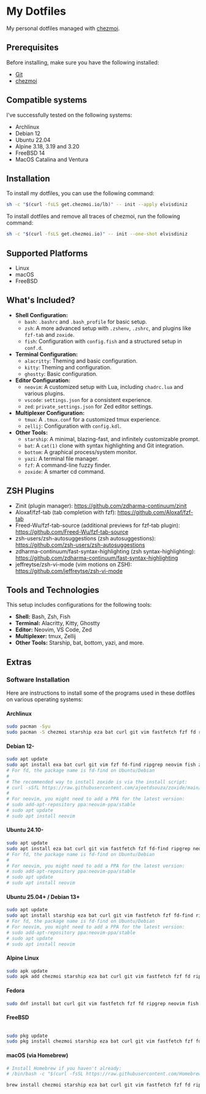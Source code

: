 # My Dotfiles

My personal dotfiles managed with [chezmoi](https://chezmoi.io).

## Prerequisites

Before installing, make sure you have the following installed:

- [Git](https://git-scm.com/)
- [chezmoi](https://chezmoi.io/install/)

## Compatible systems

I've successfully tested on the following systems:

- Archlinux
- Debian 12
- Ubuntu 22.04
- Alpine 3.18, 3.19 and 3.20
- FreeBSD 14
- MacOS Catalina and Ventura

## Installation

To install my dotfiles, you can use the following command:

```bash
sh -c "$(curl -fsLS get.chezmoi.io/lb)" -- init --apply elvisdiniz
```

To install dotfiles and remove all traces of chezmoi, run the following command:

```bash
sh -c "$(curl -fsLS get.chezmoi.io)" -- init --one-shot elvisdiniz
```

## Supported Platforms

- Linux
- macOS
- FreeBSD

## What's Included?

- **Shell Configuration:**
  - `bash`: `.bashrc` and `.bash_profile` for basic setup.
  - `zsh`: A more advanced setup with `.zshenv`, `.zshrc`, and plugins like `fzf-tab` and `zoxide`.
  - `fish`: Configuration with `config.fish` and a structured setup in `conf.d`.
- **Terminal Configuration:**
  - `alacritty`: Theming and basic configuration.
  - `kitty`: Theming and configuration.
  - `ghostty`: Basic configuration.
- **Editor Configuration:**
  - `neovim`: A customized setup with Lua, including `chadrc.lua` and various plugins.
  - `vscode`: `settings.json` for a consistent experience.
  - `zed`: `private_settings.json` for Zed editor settings.
- **Multiplexer Configuration:**
  - `tmux`: A `.tmux.conf` for a customized tmux experience.
  - `zellij`: Configuration with `config.kdl`.
- **Other Tools:**
  - `starship`: A minimal, blazing-fast, and infinitely customizable prompt.
  - `bat`: A `cat(1)` clone with syntax highlighting and Git integration.
  - `bottom`: A graphical process/system monitor.
  - `yazi`: A terminal file manager.
  - `fzf`: A command-line fuzzy finder.
  - `zoxide`: A smarter cd command.

## ZSH Plugins

- Zinit (plugin manager): <https://github.com/zdharma-continuum/zinit>
- Aloxaf/fzf-tab (tab completion with fzf): <https://github.com/Aloxaf/fzf-tab>
- Freed-Wu/fzf-tab-source (additional previews for fzf-tab plugin): <https://github.com/Freed-Wu/fzf-tab-source>
- zsh-users/zsh-autosuggestions (zsh autosuggestions): <https://github.com/zsh-users/zsh-autosuggestions>
- zdharma-continuum/fast-syntax-highlighting (zsh syntax-highlighting): <https://github.com/zdharma-continuum/fast-syntax-highlighting>
- jeffreytse/zsh-vi-mode (vim motions on ZSH): <https://github.com/jeffreytse/zsh-vi-mode>

## Tools and Technologies

This setup includes configurations for the following tools:

- **Shell:** Bash, Zsh, Fish
- **Terminal:** Alacritty, Kitty, Ghostty
- **Editor:** Neovim, VS Code, Zed
- **Multiplexer:** tmux, Zellij
- **Other Tools:** Starship, bat, bottom, yazi, and more.

## Extras

### Software Installation

Here are instructions to install some of the programs used in these dotfiles on various operating systems:

#### Archlinux

```bash
sudo pacman -Syu
sudo pacman -S chezmoi starship eza bat curl git vim fastfetch fzf fd ripgrep neovim bottom fish zoxide zsh
```

#### Debian 12-

```bash
sudo apt update
sudo apt install exa bat curl git vim fzf fd-find ripgrep neovim fish zsh
# For fd, the package name is fd-find on Ubuntu/Debian
#
# The recommended way to install zoxide is via the install script:
# curl -sSfL https://raw.githubusercontent.com/ajeetdsouza/zoxide/main/install.sh | sh
#
# For neovim, you might need to add a PPA for the latest version:
# sudo add-apt-repository ppa:neovim-ppa/stable
# sudo apt update
# sudo apt install neovim
```

#### Ubuntu 24.10-

```bash
sudo apt update
sudo apt install eza bat curl git vim fastfetch fzf fd-find ripgrep neovim btm fish zsh
# For fd, the package name is fd-find on Ubuntu/Debian
#
# For neovim, you might need to add a PPA for the latest version:
# sudo add-apt-repository ppa:neovim-ppa/stable
# sudo apt update
# sudo apt install neovim
```

#### Ubuntu 25.04+ / Debian 13+

```bash
sudo apt update
sudo apt install starship eza bat curl git vim fastfetch fzf fd-find ripgrep neovim btm fish zoxide zsh
# For fd, the package name is fd-find on Ubuntu/Debian
# For neovim, you might need to add a PPA for the latest version:
# sudo add-apt-repository ppa:neovim-ppa/stable
# sudo apt update
# sudo apt install neovim
```

#### Alpine Linux

```bash
sudo apk update
sudo apk add chezmoi starship eza bat curl git vim fastfetch fzf fd ripgrep neovim bottom fish zoxide zsh
```

#### Fedora

```bash
sudo dnf install bat curl git vim fastfetch fzf fd ripgrep neovim fish zoxide zsh
```

#### FreeBSD

```bash

sudo pkg update
sudo pkg install chezmoi starship eza bat curl git vim fastfetch fzf fd ripgrep neovim bottom fish zoxide zsh
```

#### macOS (via Homebrew)

```bash
# Install Homebrew if you haven't already:
# /bin/bash -c "$(curl -fsSL https://raw.githubusercontent.com/Homebrew/install/HEAD/install.sh)"

brew install chezmoi starship eza bat curl git vim fastfetch fzf fd ripgrep neovim bottom fish zoxide zsh
```
